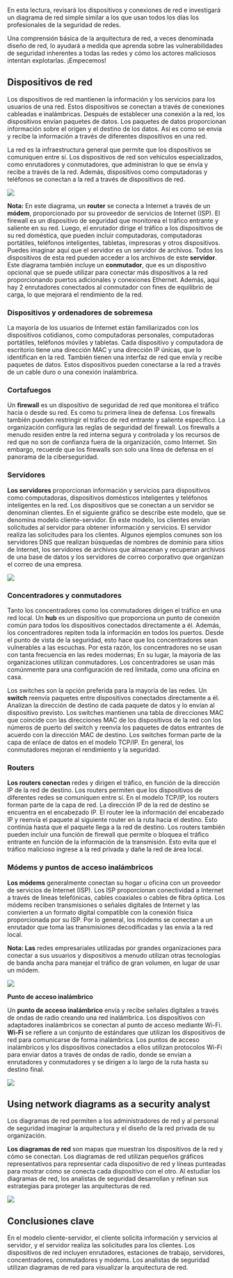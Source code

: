 
En esta lectura, revisará los dispositivos y conexiones de red e investigará un diagrama de red simple similar a los que usan todos los días los profesionales de la seguridad de redes.

Una comprensión básica de la arquitectura de red, a veces denominada diseño de red, lo ayudará a medida que aprenda sobre las vulnerabilidades de seguridad inherentes a todas las redes y cómo los actores maliciosos intentan explotarlas. ¡Empecemos!

## **Dispositivos de red**

Los dispositivos de red mantienen la información y los servicios para los usuarios de una red. Estos dispositivos se conectan a través de conexiones cableadas e inalámbricas. Después de establecer una conexión a la red, los dispositivos envían paquetes de datos. Los paquetes de datos proporcionan información sobre el origen y el destino de los datos. Así es como se envía y recibe la información a través de diferentes dispositivos en una red.

La red es la infraestructura general que permite que los dispositivos se comuniquen entre sí. Los dispositivos de red son vehículos especializados, como enrutadores y conmutadores, que administran lo que se envía y recibe a través de la red. Además, dispositivos como computadoras y teléfonos se conectan a la red a través de dispositivos de red.

![](https://d3c33hcgiwev3.cloudfront.net/imageAssetProxy.v1/s-oBYPbLT42rx92K21cvxQ_611ef444b75147a5a6e61d82c34b0df1_9i07czTUt71fHdJt2WJV-5cS3YvI7Y1YQdOBF4c19c2wYkhrIu_6f5gYEgtzAKr8DArrVLx6QY6AQNHpMTmD410f6kyDVYNdP1x36o6lrmsv_CRG8iTBfcIZz4FA-g01ceMoYuXTJjCbvwf38YBSWVwB?expiry=1750291200000&hmac=xKyVIv8kKZ45B6m-Fb-f7yGLIROO6HhCdZjN9w9sq3M)

**Nota:** En este diagrama, un **router** se conecta a Internet a través de un **módem**, proporcionado por su proveedor de servicios de Internet (ISP). El firewall es un dispositivo de seguridad que monitorea el tráfico entrante y saliente en su red. Luego, el enrutador dirige el tráfico a los dispositivos de su red doméstica, que pueden incluir computadoras, computadoras portátiles, teléfonos inteligentes, tabletas, impresoras y otros dispositivos. Puedes imaginar aquí que el servidor es un servidor de archivos. Todos los dispositivos de esta red pueden acceder a los archivos de este **servidor**. Este diagrama también incluye un **conmutador**, que es un dispositivo opcional que se puede utilizar para conectar más dispositivos a la red proporcionando puertos adicionales y conexiones Ethernet. Además, aquí hay 2 enrutadores conectados al conmutador con fines de equilibrio de carga, lo que mejorará el rendimiento de la red.

### **Dispositivos y ordenadores de sobremesa**

La mayoría de los usuarios de Internet están familiarizados con los dispositivos cotidianos, como computadoras personales, computadoras portátiles, teléfonos móviles y tabletas. Cada dispositivo y computadora de escritorio tiene una dirección MAC y una dirección IP únicas, que lo identifican en la red. También tienen una interfaz de red que envía y recibe paquetes de datos. Estos dispositivos pueden conectarse a la red a través de un cable duro o una conexión inalámbrica.

### **Cortafuegos**

Un **firewall** es un dispositivo de seguridad de red que monitorea el tráfico hacia o desde su red. Es como tu primera línea de defensa. Los firewalls también pueden restringir el tráfico de red entrante y saliente específico. La organización configura las reglas de seguridad del firewall. Los firewalls a menudo residen entre la red interna segura y controlada y los recursos de red que no son de confianza fuera de la organización, como Internet. Sin embargo, recuerde que los firewalls son solo una línea de defensa en el panorama de la ciberseguridad.

### **Servidores**

**Los servidores** proporcionan información y servicios para dispositivos como computadoras, dispositivos domésticos inteligentes y teléfonos inteligentes en la red. Los dispositivos que se conectan a un servidor se denominan clientes. En el siguiente gráfico se describe este modelo, que se denomina modelo cliente-servidor. En este modelo, los clientes envían solicitudes al servidor para obtener información y servicios. El servidor realiza las solicitudes para los clientes. Algunos ejemplos comunes son los servidores DNS que realizan búsquedas de nombres de dominio para sitios de Internet, los servidores de archivos que almacenan y recuperan archivos de una base de datos y los servidores de correo corporativo que organizan el correo de una empresa.

![](https://d3c33hcgiwev3.cloudfront.net/imageAssetProxy.v1/yEzpFYBkSWChuqHQuw5-SA_47876296b9c140229777d37bc916bff1_DVEYhkRb2cM57vspz3iQIbbBaOfDTWTukQLteY2SDv_MAofv-SbuGazdECwDkbJneVXdDvAW6-CuMSMbYLZJVdkUm5b9k0YJd7m9NVDbEZzLgBhO7_0eq30pRJkkUl-QHu97fSitfr2Lva1bPsTd431k?expiry=1750291200000&hmac=0-P_RPAC-WUvMPB2yITrIDT2ZpkthNJm7t_Vo-F3QCw)

### **Concentradores y conmutadores**

Tanto los concentradores como los conmutadores dirigen el tráfico en una red local. Un **hub** es un dispositivo que proporciona un punto de conexión común para todos los dispositivos conectados directamente a él. Además, los concentradores repiten toda la información en todos los puertos. Desde el punto de vista de la seguridad, esto hace que los concentradores sean vulnerables a las escuchas. Por esta razón, los concentradores no se usan con tanta frecuencia en las redes modernas; En su lugar, la mayoría de las organizaciones utilizan conmutadores. Los concentradores se usan más comúnmente para una configuración de red limitada, como una oficina en casa.

Los switches son la opción preferida para la mayoría de las redes. Un **switch** reenvía paquetes entre dispositivos conectados directamente a él. Analizan la dirección de destino de cada paquete de datos y lo envían al dispositivo previsto. Los switches mantienen una tabla de direcciones MAC que coincide con las direcciones MAC de los dispositivos de la red con los números de puerto del switch y reenvía los paquetes de datos entrantes de acuerdo con la dirección MAC de destino. Los switches forman parte de la capa de enlace de datos en el modelo TCP/IP. En general, los conmutadores mejoran el rendimiento y la seguridad.

### **Routers**

**Los routers conectan** redes y dirigen el tráfico, en función de la dirección IP de la red de destino. Los routers permiten que los dispositivos de diferentes redes se comuniquen entre sí. En el modelo TCP/IP, los routers forman parte de la capa de red. La dirección IP de la red de destino se encuentra en el encabezado IP. El router lee la información del encabezado IP y reenvía el paquete al siguiente router en la ruta hacia el destino. Esto continúa hasta que el paquete llega a la red de destino. Los routers también pueden incluir una función de firewall que permite o bloquea el tráfico entrante en función de la información de la transmisión. Esto evita que el tráfico malicioso ingrese a la red privada y dañe la red de área local.

### **Módems y puntos de acceso inalámbricos**

**Los módems** generalmente conectan su hogar u oficina con un proveedor de servicios de Internet (ISP). Los ISP proporcionan conectividad a Internet a través de líneas telefónicas, cables coaxiales o cables de fibra óptica. Los módems reciben transmisiones o señales digitales de Internet y las convierten a un formato digital compatible con la conexión física proporcionada por su ISP. Por lo general, los módems se conectan a un enrutador que toma las transmisiones decodificadas y las envía a la red local.

**Nota: Las** redes empresariales utilizadas por grandes organizaciones para conectar a sus usuarios y dispositivos a menudo utilizan otras tecnologías de banda ancha para manejar el tráfico de gran volumen, en lugar de usar un módem.

![](https://d3c33hcgiwev3.cloudfront.net/imageAssetProxy.v1/6gFK3i1wRCyopAF5k1j0HQ_c8d352d18c8e4474941916da8fed74f1_GGmNcX8TiMojwILA_9er2cddFq573EvzkLIBJWj8Bpx5asAiGYLNe-aPI6ZluB_5ub9YgBHeHF5xMvQ52k5VknA8RtTVa033ZN5juPaHECodnA1W0ZhlbBJmWbgXrpomHeRypDrDT36bR8LFLRUN4Kxd?expiry=1750291200000&hmac=o10WIiglAiYLzMFNpV7EbV4MG-S5o6HQfFcpFGwAxcQ)

**Punto de acceso inalámbrico**

Un **punto de acceso inalámbrico** envía y recibe señales digitales a través de ondas de radio creando una red inalámbrica. Los dispositivos con adaptadores inalámbricos se conectan al punto de acceso mediante Wi-Fi. **Wi-Fi** se refiere a un conjunto de estándares que utilizan los dispositivos de red para comunicarse de forma inalámbrica. Los puntos de acceso inalámbricos y los dispositivos conectados a ellos utilizan protocolos Wi-Fi para enviar datos a través de ondas de radio, donde se envían a enrutadores y conmutadores y se dirigen a lo largo de la ruta hasta su destino final.

![](https://d3c33hcgiwev3.cloudfront.net/imageAssetProxy.v1/8vl7L2RlSvGkk3LvXaMeKg_6a15bfb726f541d38671388c13b052f1_XU9XxDWBAwQu9gCYs4ZbRB4Do3xxXScibznS8UvafzSyYJoW9JpmUjL8VNbhYvmNmvmgP9x6AwGltYH7SnkcuyJjEGQNsFLvyeyun2-GdCqjHnXbExJgx67JoFd9KMohmA2xv462hh3O2xkvqhl1kX-z?expiry=1750291200000&hmac=yiFlLQky7dWtQKSwIOTzXiM_HM7EuLIwOFUwUfXyl-w)

## **Using network diagrams as a security analyst**

Los diagramas de red permiten a los administradores de red y al personal de seguridad imaginar la arquitectura y el diseño de la red privada de su organización.

**Los diagramas de red** son mapas que muestran los dispositivos de la red y cómo se conectan. Los diagramas de red utilizan pequeños gráficos representativos para representar cada dispositivo de red y líneas punteadas para mostrar cómo se conecta cada dispositivo con el otro. Al estudiar los diagramas de red, los analistas de seguridad desarrollan y refinan sus estrategias para proteger las arquitecturas de red.

![](https://d3c33hcgiwev3.cloudfront.net/imageAssetProxy.v1/v540rACBSUepbsQcE4s3PQ_3b799a13034d42938c980d7c473725f1_2SOA6jNuKUowAynp64ms-agTTUcxt1xas4SFTTAcKU-JfqJHyG2vzmM7qgqMh4J_Euwmri_t3G_CUXydGZRlmV4EZABYDusKE7pBnNWi5gZ_fUbiAetmRiQWL3cMO2iRWDtjtAPMazNxnmT-i5pWmPAe?expiry=1750291200000&hmac=IRUxkAhGuUI14l0QPeTiU7mKBgrHaUejun0TAzZHvmQ)

## **Conclusiones clave**

En el modelo cliente-servidor, el cliente solicita información y servicios al servidor, y el servidor realiza las solicitudes para los clientes. Los dispositivos de red incluyen enrutadores, estaciones de trabajo, servidores, concentradores, conmutadores y módems. Los analistas de seguridad utilizan diagramas de red para visualizar la arquitectura de red.
